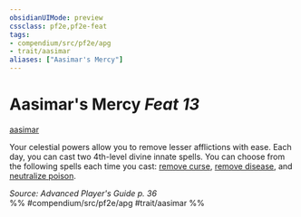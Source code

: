 ```yaml
---
obsidianUIMode: preview
cssclass: pf2e,pf2e-feat
tags:
- compendium/src/pf2e/apg
- trait/aasimar
aliases: ["Aasimar's Mercy"]
---
```

# Aasimar's Mercy  *Feat 13*  
[aasimar](../../Rules/traits/aasimar-apg.md)  


Your celestial powers allow you to remove lesser afflictions with ease. Each day, you can cast two 4th-level divine innate spells. You can choose from the following spells each time you cast: [remove curse](../spells/remove-curse.md), [remove disease](../spells/remove-disease.md), and [neutralize poison](../spells/neutralize-poison.md).

*Source: Advanced Player's Guide p. 36*  
%% #compendium/src/pf2e/apg #trait/aasimar %%